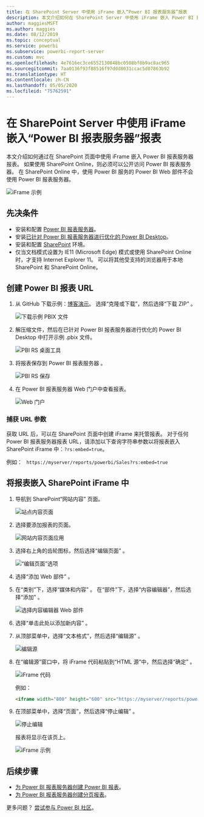 ```yaml
---
title: 在 SharePoint Server 中使用 iFrame 嵌入“Power BI 报表服务器”报表
description: 本文介绍如何在 SharePoint Server 中使用 iFrame 嵌入 Power BI 报表服务器报表
author: maggiesMSFT
ms.author: maggies
ms.date: 08/12/2019
ms.topic: conceptual
ms.service: powerbi
ms.subservice: powerbi-report-server
ms.custom: mvc
ms.openlocfilehash: 4e7616ec3ce6552130848bc0508bf8b9ac8ac965
ms.sourcegitcommit: 7aa0136f93f88516f97ddd8031ccac5d07863b92
ms.translationtype: HT
ms.contentlocale: zh-CN
ms.lasthandoff: 05/05/2020
ms.locfileid: "75762591"
---
```

# <a name="embed-a-power-bi-report-server-report-using-an-iframe-in-sharepoint-server"></a>在 SharePoint Server 中使用 iFrame 嵌入“Power BI 报表服务器”报表

本文介绍如何通过在 SharePoint 页面中使用 iFrame 嵌入 Power BI 报表服务器报表。 如果使用 SharePoint Online，则必须可以公开访问 Power BI 报表服务器。 在 SharePoint Online 中，使用 Power BI 服务的 Power BI Web 部件不会使用 Power BI 报表服务器。  

![iFrame 示例](media/quickstart-embed/quickstart_embed_01.png)

## <a name="prerequisites"></a>先决条件
* 安装和配置 [Power BI 报表服务器](https://powerbi.microsoft.com/report-server/)。
* 安装[已针对 Power BI 报表服务器进行优化的 Power BI Desktop](install-powerbi-desktop.md)。
* 安装和配置 [SharePoint](https://docs.microsoft.com/sharepoint/install/install) 环境。
* 仅当文档模式设置为 IE11 (Microsoft Edge) 模式或使用 SharePoint Online 时，才支持 Internet Explorer 11。 可以将其他受支持的浏览器用于本地 SharePoint 和 SharePoint Online。

## <a name="create-the-power-bi-report-url"></a>创建 Power BI 报表 URL

1. 从 GitHub 下载示例：[博客演示](https://github.com/Microsoft/powerbi-desktop-samples)。 选择“克隆或下载”，然后选择“下载 ZIP”   。

    ![下载示例 PBIX 文件](media/quickstart-embed/quickstart_embed_14.png)

2. 解压缩文件，然后在已针对 Power BI 报表服务器进行优化的 Power BI Desktop 中打开示例 .pbix 文件。

    ![PBI RS 桌面工具](media/quickstart-embed/quickstart_embed_02.png)

3. 将报表保存到 Power BI 报表服务器  。 

    ![PBI RS 保存](media/quickstart-embed/quickstart_embed_03.png)

4. 在 Power BI 报表服务器 Web 门户中查看报表。

    ![Web 门户](media/quickstart-embed/quickstart_embed_04.png)

### <a name="capture-the-url-parameter"></a>捕获 URL 参数

获取 URL 后，可以在 SharePoint 页面中创建 iFrame 来托管报表。 对于任何 Power BI 报表服务器报表 URL，请添加以下查询字符串参数以将报表嵌入 SharePoint iFrame 中：`?rs:embed=true`。

   例如：
    ``` 
    https://myserver/reports/powerbi/Sales?rs:embed=true
    ```
## <a name="embed-the-report-in-a-sharepoint-iframe"></a>将报表嵌入 SharePoint iFrame 中

1. 导航到 SharePoint“网站内容”  页面。

    ![站点内容页面](media/quickstart-embed/quickstart_embed_05.png)

2. 选择要添加报表的页面。

    ![网站内容页面应用](media/quickstart-embed/quickstart_embed_06.png)

3. 选择右上角的齿轮图标，然后选择“编辑页面”  。

    ![“编辑页面”选项](media/quickstart-embed/quickstart_embed_07.png)

4. 选择“添加 Web 部件”  。

5. 在“类别”下，选择“媒体和内容”   。 在“部件”下，选择“内容编辑器”，然后选择“添加”    。

    ![选择内容编辑器 Web 部件](media/quickstart-embed/quickstart_embed_09.png)

6. 选择“单击此处以添加新内容”  。

7. 从顶部菜单中，选择“文本格式”，然后选择“编辑源”   。

     ![编辑源](media/quickstart-embed/quickstart_embed_11.png)

8. 在“编辑源”窗口中，将 iFrame 代码粘贴到“HTML 源”中，然后选择“确定”    。

    ![iFrame 代码](media/quickstart-embed/quickstart_embed_12.png)

     例如：
     ```html
     <iframe width="800" height="600" src="https://myserver/reports/powerbi/Sales?rs:embed=true" frameborder="0" allowFullScreen="true"></iframe>
     ```

9. 在顶部菜单中，选择“页面”，然后选择“停止编辑”   。

    ![停止编辑](media/quickstart-embed/quickstart_embed_13.png)

    报表将显示在该页上。

    ![iFrame 示例](media/quickstart-embed/quickstart_embed_01.png)

## <a name="next-steps"></a>后续步骤

- [为 Power BI 报表服务器创建 Power BI 报表](quickstart-create-powerbi-report.md)。  
- [为 Power BI 报表服务器创建分页报表](quickstart-create-paginated-report.md)。  

更多问题？ [尝试参与 Power BI 社区](https://community.powerbi.com/)。 
